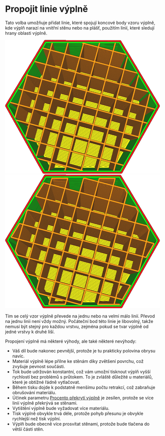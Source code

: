Propojit linie výplně
==
Tato volba umožňuje přidat linie, které spojují koncové body vzoru výplně, kde výplň narazí na vnitřní stěnu nebo na plášť, použitím linií, které sledují hrany oblasti výplně.

![Není propojena žádná linie výplně](../../../articles/images/zig_zaggify_infill_disabled.png)
![Propojené linie výplně](../../../articles/images/zig_zaggify_infill_enabled.png)

Tím se celý vzor výplně převede na jednu nebo na velmi málo linií. Převod na jednu linii není vždy možný. Počáteční bod této linie je libovolný, takže nemusí být stejný pro každou vrstvu, zejména pokud se tvar výplně od jedné vrstvy k druhé liší.

Propojení výplně má některé výhody, ale také některé nevýhody:
* Váš díl bude nakonec pevnější, protože je tu prakticky polovina obrysu navíc.
* Materiál výplně lépe přilne ke stěnám díky zvětšení povrchu, což zvyšuje pevnost součásti.
* Tok bude udržován konstantní, což vám umožní tisknout výplň vyšší rychlostí bez problémů s průtokem. To je zvláště důležité u materiálů, které je obtížné řádně vytlačovat.
* Během tisku dojde k podstatně menšímu počtu retrakcí, což zabraňuje obrušování materiálu.
* Účinek parametru [Procento překrytí výplně](infill_overlap.md) je zesílen, protože se více linií výplně překrývá se stěnami.
* Vytištění výplně bude vyžadovat více materiálu.
* Tisk výplně obvykle trvá déle, protože pohyb přesunu je obvykle rychlejší než tisk výplní.
* Výplň bude obecně více prosvítat stěnami, protože bude tlačena do větší části stěn.
